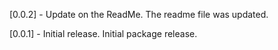 [0.0.2] - Update on the ReadMe.
The readme file was updated.

[0.0.1] - Initial release.
Initial package release.